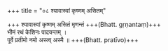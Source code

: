 +++
title = "०८ श्यावास्वां कृष्णम् असितम्"

+++
श्यावास्वां कृष्णम् असितं मृणन्तं +++(Bhatt. gṛṇantaṃ)+++  
भीमं रथं केशिनः पादयन्तम् ।  
पूर्वे प्रतीमो नमो अस्त्व् अस्मै ॥ +++(Bhatt. pratīvo)+++